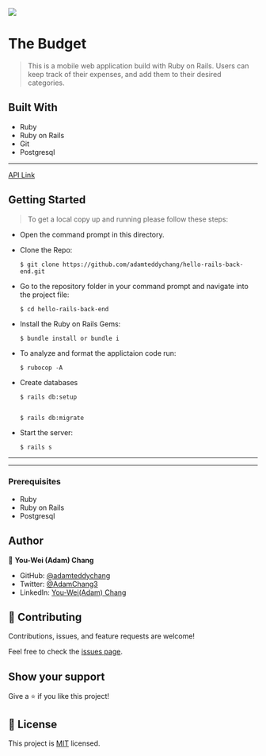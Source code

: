 ![](https://img.shields.io/badge/Microverse-blueviolet)

# The Budget
>This is a mobile web application build with Ruby on Rails. Users can keep track of their expenses, and add them to their desired categories. 

## Built With

- Ruby
- Ruby on Rails
- Git
- Postgresql

---

[API Link](https://hello-rails-backend-api.herokuapp.com/api/messages)
## Getting Started

> To get a local copy up and running please follow these steps:

- Open the command prompt in this directory.

- Clone the Repo:

      $ git clone https://github.com/adamteddychang/hello-rails-back-end.git

- Go to the repository folder in your command prompt and navigate into the project file:

      $ cd hello-rails-back-end

- Install the Ruby on Rails Gems:

      $ bundle install or bundle i

- To analyze and format the applictaion code run:

      $ rubocop -A

- Create databases

      $ rails db:setup


      $ rails db:migrate

- Start the server:

      $ rails s

---




---
### Prerequisites

- Ruby
- Ruby on Rails
- Postgresql


## Author

👤 **You-Wei (Adam) Chang** 

- GitHub: [@adamteddychang](https://github.com/adamteddychang)
- Twitter: [@AdamChang3](https://twitter.com/AdamChang3) 
- LinkedIn: [You-Wei(Adam) Chang](https://www.linkedin.com/in/adamteddychang/)


## 🤝 Contributing

Contributions, issues, and feature requests are welcome!



Feel free to check the [issues page](../../issues/).

## Show your support

Give a ⭐️ if you like this project!


## 📝 License

This project is [MIT](./MIT.md) licensed.

